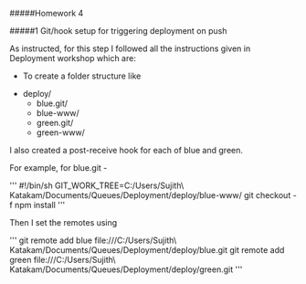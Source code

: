 #####Homework 4

#####1 Git/hook setup for triggering deployment on push

As instructed, for this step I followed all the instructions given in Deployment workshop which are:
- To create a folder structure like 
* deploy/
  * blue.git/
  * blue-www/
  * green.git/
  * green-www/

I also created a post-receive hook for each of blue and green.

For example, for blue.git -

'''
#!/bin/sh
GIT_WORK_TREE=C:/Users/Sujith\ Katakam/Documents/Queues/Deployment/deploy/blue-www/ git checkout -f
npm install
'''

Then I set the remotes using

'''
git remote add blue file:///C:/Users/Sujith\ Katakam/Documents/Queues/Deployment/deploy/blue.git
git remote add green file:///C:/Users/Sujith\ Katakam/Documents/Queues/Deployment/deploy/green.git
'''

